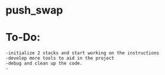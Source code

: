 # push_swap
# To-Do:
    -initialize 2 stacks and start working on the instructions
    -develop more tools to aid in the project
    -debug and clean up the code.
    -
